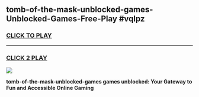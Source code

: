 
## tomb-of-the-mask-unblocked-games-Unblocked-Games-Free-Play #vqlpz
<h3>
<a href="https://us.freeplayer.one?title=tomb-of-the-mask-unblocked-games&ref=9M">CLICK TO PLAY</a></h3>
<hr>

<h3>
<a href="https://us.freeplayer.one?title=tomb-of-the-mask-unblocked-games&ref=9M">CLICK 2 PLAY</a>
  
</h3>

<a href="https://us.freeplayer.one?title=tomb-of-the-mask-unblocked-games&ref=9M"><img src="https://clearcache.store/games.png"></a>


**tomb-of-the-mask-unblocked-games games unblocked: Your Gateway to Fun and Accessible Online Gaming**
